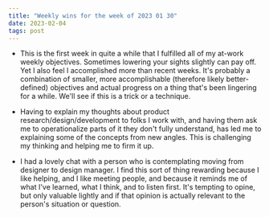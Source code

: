 ```yaml
---
title: "Weekly wins for the week of 2023 01 30"
date: 2023-02-04
tags: post
---
```


- This is the first week in quite a while that I fulfilled all of my at-work weekly objectives. Sometimes lowering your sights slightly can pay off. Yet I also feel I accomplished more than recent weeks. It's probably a combination of smaller, more accomplishable (therefore likely better-defined) objectives and actual progress on a thing that's been lingering for a while. We'll see if this is a trick or a technique.

- Having to explain my thoughts about product research/design/development to folks I work with, and having them ask me to operationalize parts of it they don't fully understand, has led me to explaining some of the concepts from new angles. This is challenging my thinking and helping me to firm it up.

- I had a lovely chat with a person who is contemplating moving from designer to design manager. I find this sort of thing rewarding because I like helping, and I like meeting people, and because it reminds me of what I've learned, what I think, and to listen first. It's tempting to opine, but only valuable lightly and if that opinion is actually relevant to the person's situation or question.
